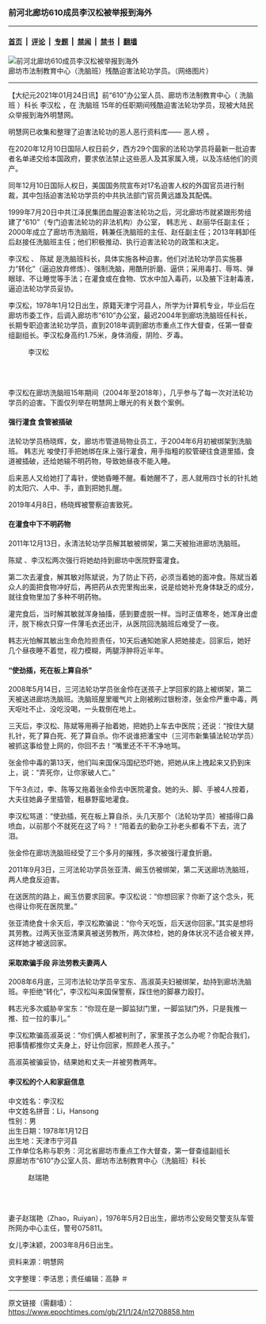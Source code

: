 ### 前河北廊坊610成员李汉松被举报到海外

---

#### [首页](../../../..?n12708858) &nbsp;|&nbsp; [评论](../../../../../epoch-comment?n12708858) &nbsp;|&nbsp; [专题](../../../../../epoch-special?n12708858) &nbsp;|&nbsp; [禁闻](../../../../../epoch-news?n12708858) &nbsp;|&nbsp; [禁书](../../../../../books?n12708858) &nbsp;|&nbsp; [翻墙](https://github.com/gfw-breaker/nogfw/blob/master/README.md?n12708858)


<div><img alt="前河北廊坊610成员李汉松被举报到海外" class="attachment-djy_600_400 size-djy_600_400 wp-post-image" src="https://i.epochtimes.com/assets/uploads/2021/01/Unknown-11.jpg"/>
<div class="caption">
 廊坊市法制教育中心（洗脑班）残酷迫害法轮功学员。（网络图片）
</div></div><hr/><div class="post_content" id="artbody" itemprop="articleBody">
 <!-- article content begin -->
 <p>
  【大纪元2021年01月24日讯】前“610”办公室人员、廊坊市法制教育中心（
  <ok href="https://www.epochtimes.com/gb/tag/%E6%B4%97%E8%84%91%E7%8F%AD.html">
   洗脑班
  </ok>
  ）科长
  <ok href="https://www.epochtimes.com/gb/tag/%E6%9D%8E%E6%B1%89%E6%9D%BE.html">
   李汉松
  </ok>
  ，在
  <ok href="https://www.epochtimes.com/gb/tag/%E6%B4%97%E8%84%91%E7%8F%AD.html">
   洗脑班
  </ok>
  15年的任职期间残酷迫害法轮功学员，现被大陆民众举报到海外明慧网。
 </p>
 <p>
  明慧网已收集和整理了迫害法轮功的恶人恶行资料库——
  <ok href="https://library.minghui.org/criminal/html/lastname/index.html">
   恶人榜
  </ok>
  。
 </p>
 <p>
  在2020年12月10日国际人权日前夕，西方29个国家的法轮功学员将最新一批迫害者名单递交给本国政府，要求依法禁止这些恶人及其家属入境，以及冻结他们的资产。
 </p>
 <p>
  同年12月10日国际人权日，美国国务院宣布对17名迫害人权的外国官员进行制裁，其中包括迫害法轮功学员的中共执法部门官员黄远雄及其配偶。
 </p>
 <p>
  1999年7月20日中共江泽民集团血腥迫害法轮功之后，河北廊坊市就紧跟形势组建了“610”（专门迫害法轮功的非法机构）办公室，
  <ok href="https://www.epochtimes.com/gb/tag/%E9%9F%A9%E5%BF%97%E5%85%89.html">
   韩志光
  </ok>
  、赵丽华任副主任；2000年成立了廊坊市洗脑班，韩兼任洗脑班的主任、赵任副主任；2013年韩卸任后赵接任洗脑班主任；他们积极推动、执行迫害法轮功的政策和决定。
 </p>
 <p>
  <ok href="https://www.epochtimes.com/gb/tag/%E6%9D%8E%E6%B1%89%E6%9D%BE.html">
   李汉松
  </ok>
  、
  <ok href="https://www.epochtimes.com/gb/tag/%E9%99%88%E6%96%8C.html">
   陈斌
  </ok>
  是洗脑班科长，具体实施各种迫害。他们对法轮功学员实施暴力“转化”（逼迫放弃修炼）、强制洗脑，用酷刑折磨、逼供；采用毒打、辱骂、弹眼球、不让睡觉等手法；在灌食或在食物、饮水中加入毒药，以及腋下注射毒液，逼迫法轮功学员妥协。
 </p>
 <p>
  李汉松，1978年1月12日出生，原籍天津宁河县人，所学为计算机专业，毕业后在廊坊市委工作，后调入廊坊市“610”办公室，最迟2004年到廊坊洗脑班任科长，长期专职迫害法轮功学员，直到2018年调到廊坊市重点工作大督查，任第一督查组副组长。李汉松身高约1.75米，身体消瘦，阴险、歹毒。
 </p>
 <figure aria-describedby="caption-attachment-12708895" class="wp-caption aligncenter" id="attachment_12708895" style="width: 92px">
  <ok href="https://i.epochtimes.com/assets/uploads/2021/01/2021-1-20-201128-0.jpg" target="_blank">
   <img alt="" class="size-full wp-image-12708895" src="https://i.epochtimes.com/assets/uploads/2021/01/2021-1-20-201128-0.jpg"/>
  </ok>
  <br/><figcaption class="wp-caption-text" id="caption-attachment-12708895">
   李汉松
  </figcaption><br/>
 </figure><br/>
 <p>
  李汉松在廊坊洗脑班15年期间（2004年至2018年），几乎参与了每一次对法轮功学员的迫害。下面仅列举在明慧网上曝光的有关数个案例。
 </p>
 <h4>
  强行灌食 食管被插破
 </h4>
 <p>
  法轮功学员杨晓辉，女，廊坊市管道局物业员工，于2004年6月初被绑架到洗脑班。
  <ok href="https://www.epochtimes.com/gb/tag/%E9%9F%A9%E5%BF%97%E5%85%89.html">
   韩志光
  </ok>
  唆使打手把她绑在床上强行灌食，用手指粗的胶管硬往食道里插，食道被插破，还给她输不明药物，导致她昼夜不能入睡。
 </p>
 <p>
  后来恶人又给她打了毒针，使她昏睡不醒。看她醒不了，恶人就用四寸长的针扎她的太阳穴、人中、手，直到把她扎醒。
 </p>
 <p>
  2019年4月8日，杨晓辉被警察迫害致死。
 </p>
 <h4>
  在灌食中下不明药物
 </h4>
 <p>
  2011年12月13日，永清法轮功学员解其敏被绑架，第二天被抬进廊坊洗脑班。
 </p>
 <p>
  <ok href="https://www.epochtimes.com/gb/tag/%E9%99%88%E6%96%8C.html">
   陈斌
  </ok>
  、李汉松两次强行将她劫持到廊坊中医院野蛮灌食。
 </p>
 <p>
  第二次去灌食，解其敏对陈斌说，为了防止下药，必须当着她的面冲食。陈斌当着众人的面把食物冲好后，再把药从衣兜里掏出来，说是给她补充身体缺乏的成分，就往食物里加了多种不明药物。
 </p>
 <p>
  灌完食后，当时解其敏就浑身抽搐，感到要虚脱一样。当时正值寒冬，她浑身出虚汗，脱下棉衣只穿一件薄毛衣还出汗，从医院回洗脑班后难受了一夜。
 </p>
 <p>
  韩志光怕解其敏出生命危险担责任，10天后通知她家人把她接走。回家后，她好几个昼夜睡不着觉，视力模糊，两腿浮肿将近半年。
 </p>
 <h4>
  “使劲插，死在板上算自杀”
 </h4>
 <p>
  2008年5月14日，三河法轮功学员张金伶在送孩子上学回家的路上被绑架，第二天被送进廊坊洗脑班。洗脑班屋里暖气片上刚被刷过银粉漆，张金伶严重中毒，两天呕吐不止、没吃没喝，一头栽倒在地上。
 </p>
 <p>
  三天后，李汉松、陈斌等用褥子抬着她，把她扔上车去中医院；还说：“按住大腿扎针，死了算白死、死了算自杀。你不说谁把潘宝中（三河市新集镇法轮功学员）被抓这事给登上网的，你回不去！”嘴里还不干不净地骂。
 </p>
 <p>
  张金伶中毒的第13天，他们叫来国保冯国纪恐吓她，把她从床上拽起来又扔到床上，说：“弄死你，让你家破人亡。”
 </p>
 <p>
  下午3点过，李、陈等又拖着张金伶去中医院灌食。她的头、脚、手被4人按着，大夫往她鼻子里插管，粗暴野蛮地灌食。
 </p>
 <p>
  李汉松骂道：“使劲插，死在板上算自杀，头几天那个（法轮功学员）被插得口鼻喷血，以前那个不就死在这了吗？！”陪着去的勤杂工孙老头都看不下去，流了泪。
 </p>
 <p>
  张金伶在廊坊洗脑班经受了三个多月的摧残，多次被强行灌食折磨。
 </p>
 <p>
  2011年9月3日，三河法轮功学员张亚清、阚玉仿被绑架，第二天送廊坊洗脑班，两人绝食反迫害。
 </p>
 <p>
  在送医院的路上，阚玉仿要求回家。李汉松说：“你想回家？你断了这个念头，死也得让你死在医院里。”
 </p>
 <p>
  张亚清绝食十余天后，李汉松欺骗说：“你今天吃饭，后天送你回家。”其实是想将其劳教。过两天张亚清果真被送劳教所，两次体检，她的身体状况不适合被关押，这样她才被送回家。
 </p>
 <h4>
  采取欺骗手段 非法劳教夫妻两人
 </h4>
 <p>
  2008年6月底，三河市法轮功学员辛宝东、高淑英夫妇被绑架，劫持到廊坊洗脑班。辛拒绝“转化”，李汉松叫来国保警察，踩住他的脚暴力殴打。
 </p>
 <p>
  韩志光多次威胁辛宝东：“你现在是一脚监狱门里，一脚监狱门外，只是我推一推、拉一拉的事儿。”
 </p>
 <p>
  李汉松欺骗高淑英说：“你们俩人都被判刑了，家里孩子怎么办呢？你配合我们，把事情都推你丈夫身上，好让你回家，照顾老人孩子。”
 </p>
 <p>
  高淑英被骗妥协，结果她和丈夫一并被劳教两年。
 </p>
 <h4>
  <b>
   李汉松的个人和家庭信息
  </b>
 </h4>
 <p>
  中文姓名：李汉松
  <br/>
  中文姓名拼音：Li，Hansong
  <br/>
  性别：男
  <br/>
  出生日期：1978年1月12日
  <br/>
  出生地：天津市宁河县
  <br/>
  工作单位名称与职务：河北省廊坊市重点工作大督查，第一督查组副组长
  <br/>
  原廊坊市“610”办公室人员、廊坊市法制教育中心（洗脑班）科长
 </p>
 <figure aria-describedby="caption-attachment-12708938" class="wp-caption alignnone" id="attachment_12708938" style="width: 51px">
  <ok href="https://i.epochtimes.com/assets/uploads/2021/01/2021-1-20-201128-1-ss.jpg" target="_blank">
   <img alt="" class="size-full wp-image-12708938" src="https://i.epochtimes.com/assets/uploads/2021/01/2021-1-20-201128-1-ss.jpg"/>
  </ok>
  <br/><figcaption class="wp-caption-text" id="caption-attachment-12708938">
   赵瑞艳
  </figcaption><br/>
 </figure><br/>
 <p>
  妻子赵瑞艳（Zhao，Ruiyan），1976年5月2日出生，廊坊市公安局交警支队车管所网办中心主任，警号075811。
 </p>
 <p>
  女儿李沫颖，2003年8月6日出生。
 </p>
 <p>
  资料来源：明慧网
 </p>
 <p>
  文字整理：李洁思；责任编辑：高静 ＃
 </p>
 <!-- article content end -->
 <div id="below_article_ad">
 </div>
</div>


---

原文链接（需翻墙）：https://www.epochtimes.com/gb/21/1/24/n12708858.htm